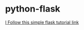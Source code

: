 # python-flask
[I Follow this simple flask tutorial link](https://code.tutsplus.com/tutorials/creating-a-web-app-from-scratch-using-python-flask-and-mysql--cms-22972)
